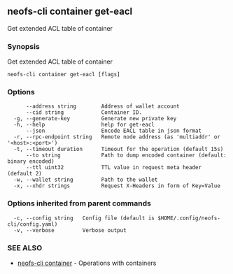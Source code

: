 ## neofs-cli container get-eacl

Get extended ACL table of container

### Synopsis

Get extended ACL table of container

```
neofs-cli container get-eacl [flags]
```

### Options

```
      --address string        Address of wallet account
      --cid string            Container ID.
  -g, --generate-key          Generate new private key
  -h, --help                  help for get-eacl
      --json                  Encode EACL table in json format
  -r, --rpc-endpoint string   Remote node address (as 'multiaddr' or '<host>:<port>')
  -t, --timeout duration      Timeout for the operation (default 15s)
      --to string             Path to dump encoded container (default: binary encoded)
      --ttl uint32            TTL value in request meta header (default 2)
  -w, --wallet string         Path to the wallet
  -x, --xhdr strings          Request X-Headers in form of Key=Value
```

### Options inherited from parent commands

```
  -c, --config string   Config file (default is $HOME/.config/neofs-cli/config.yaml)
  -v, --verbose         Verbose output
```

### SEE ALSO

* [neofs-cli container](neofs-cli_container.md)	 - Operations with containers

